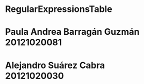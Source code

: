 # RegularExpressionsTable

# Paula Andrea Barragán Guzmán 20121020081
# Alejandro Suárez Cabra 20121020030
